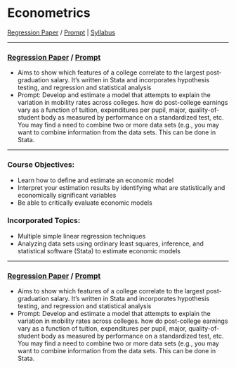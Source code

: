 # Econometrics
[Regression Paper](https://github.com/eng-jonathan/QC_ECON_382_Econometrics/blob/master/regression%20paper/regression_paper.pdf) / [Prompt](https://github.com/eng-jonathan/QC_ECON_382_Econometrics/blob/master/regression%20paper/regression_paper_prompt.pdf) |
[Syllabus](https://github.com/eng-jonathan/QC_ECON_382_Econometrics/blob/master/syllabus/syllabus_econ382.pdf)
___
### [Regression Paper](https://github.com/eng-jonathan/QC_ECON_382_Econometrics/blob/master/regression%20paper/regression_paper.pdf) / [Prompt](https://github.com/eng-jonathan/QC_ECON_382_Econometrics/blob/master/regression%20paper/regression_paper_prompt.pdf)
* Aims to show which features of a college correlate to the largest post-graduation salary. It’s written in Stata and incorporates hypothesis testing, and regression and statistical analysis
* Prompt: Develop and estimate a model that attempts to explain the variation in mobility rates across colleges. how do post-college earnings vary as a function of tuition, expenditures per pupil, major, quality-of-student body as measured by performance on a standardized test, etc.  You may find a need to combine two or more data sets (e.g., you may want to combine information from the data sets. This can be done in Stata.
___
### Course Objectives:
* Learn how to define and estimate an economic model
* Interpret your estimation results by identifying what are statistically and economically significant variables
* Be able to critically evaluate economic models

### Incorporated Topics:
* Multiple simple linear regression techniques
* Analyzing data sets using ordinary least squares, inference, and statistical software (Stata) to estimate economic models
___
### [Regression Paper](https://github.com/eng-jonathan/QC_ECON_382_Econometrics/blob/master/regression%20paper/regression_paper.pdf) / [Prompt](https://github.com/eng-jonathan/QC_ECON_382_Econometrics/blob/master/regression%20paper/regression_paper_prompt.pdf)
* Aims to show which features of a college correlate to the largest post-graduation salary. It’s written in Stata and incorporates hypothesis testing, and regression and statistical analysis
* Prompt: Develop and estimate a model that attempts to explain the variation in mobility rates across colleges. how do post-college earnings vary as a function of tuition, expenditures per pupil, major, quality-of-student body as measured by performance on a standardized test, etc.  You may find a need to combine two or more data sets (e.g., you may want to combine information from the data sets. This can be done in Stata.

